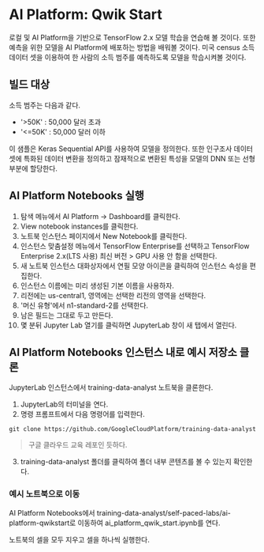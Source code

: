 # AI Platform: Qwik Start
로컬 및 AI Platform을 기반으로 TensorFlow 2.x 모델 학습을 연습해 볼 것이다. 또한 예측을 위한 모델을 AI Platform에 배포하는 방법을 배워볼 것이다. 미국 census 소득 데이터 셋을 이용하여 한 사람의 소득 범주를 예측하도록 모델을 학습시켜볼 것이다.

## 빌드 대상
소득 범주는 다음과 같다.
- '>50K' : 50,000 달러 초과
- '<=50K' : 50,000 달러 이하

이 샘플은 Keras Sequential API를 사용하여 모델을 정의한다. 또한 인구조사 데이터 셋에 특화된 데이터 변환을 정의하고 잠재적으로 변환된 특성을 모델의 DNN 또는 선형 부분에 할당한다.

## AI Platform Notebooks 실행
1. 탐색 메뉴에서 AI Platform -> Dashboard를 클릭한다.
2. View notebook instances를 클릭한다.
3. 노트북 인스턴스 페이지에서 New Notebook를 클릭한다.
4. 인스턴스 맞춤설정 메뉴에서 TensorFlow Enterprise를 선택하고 TensorFlow Enterprise 2.x(LTS 사용) 최신 버전 > GPU 사용 안 함을 선택한다.
5. 새 노트북 인스턴스 대화상자에서 연필 모양 아이콘을 클릭하여 인스턴스 속성을 편집한다.
6. 인스턴스 이름에는 미리 생성된 기본 이름을 사용하자.
7. 리전에는 us-central1, 영역에는 선택한 리전의 영역을 선택한다.
8. '머신 유형'에서 n1-standard-2를 선택한다.
9. 남은 필드는 그대로 두고 만든다.
10. 몇 분뒤 Jupyter Lab 열기를 클릭하면 JupyterLab 창이 새 탭에서 열린다.

## AI Platform Notebooks 인스턴스 내로 예시 저장소 클론
JupyterLab 인스턴스에서 training-data-analyst 노트북을 클론한다.
1. JupyterLab의 터미널을 연다.
2. 명령 프롬프트에서 다음 명령어를 입력한다.
```
git clone https://github.com/GoogleCloudPlatform/training-data-analyst
```

> 구글 클라우드 교육 레포인 듯하다.

3. training-data-analyst 폴더를 클릭하여 폴더 내부 콘텐츠를 볼 수 있는지 확인한다.

### 예시 노트북으로 이동
AI Platform Notebooks에서 training-data-analyst/self-paced-labs/ai-platform-qwikstart로 이동하여 ai_platform_qwik_start.ipynb를 연다.

노트북의 셀을 모두 지우고 셀을 하나씩 실행한다.